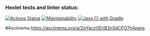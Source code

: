 ### Hexlet tests and linter status:
[![Actions Status](https://github.com/ViktorBlyakherov/java-project-lvl2/workflows/hexlet-check/badge.svg)](https://github.com/ViktorBlyakherov/java-project-lvl2/actions)
[![Maintainability](https://api.codeclimate.com/v1/badges/ad6bffad805eb52cfe9a/maintainability)](https://codeclimate.com/github/ViktorBlyakherov/java-project-lvl2/maintainability)
[![Java CI with Gradle](https://github.com/ViktorBlyakherov/java-project-lvl2/actions/workflows/gradle.yml/badge.svg)](https://github.com/ViktorBlyakherov/java-project-lvl2/actions/workflows/gradle.yml)


#Asciinema
https://asciinema.org/a/2qYacz0EirB3nSdCFO7h4pwis


